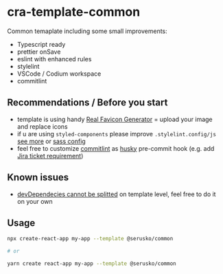 # cra-template-common

Common temaplate including some small improvements:

- Typescript ready
- prettier onSave
- eslint with enhanced rules
- stylelint
- VSCode / Codium workspace
- commitlint

## Recommendations / Before you start

- template is using handy [Real Favicon Generator](https://realfavicongenerator.net) = upload your image and replace icons
- if u are using `styled-components` please improve `.stylelint.config/js` [see more](https://styled-components.com/docs/tooling#stylelint) or [sass config](https://github.com/kristerkari/stylelint-scss)
- feel free to customize [commitlint](https://commitlint.js.org/#/) as [husky](https://github.com/typicode/husky) pre-commit hook (e.g. add [Jira ticket requirement](https://www.npmjs.com/package/commitlint-plugin-jira-rules))

## Known issues
- [devDependecies cannot be splitted](https://github.com/facebook/create-react-app/issues/8082) on template level, feel free to do it on your own 


## Usage 

```sh
npx create-react-app my-app --template @serusko/common

# or

yarn create react-app my-app --template @serusko/common
```






